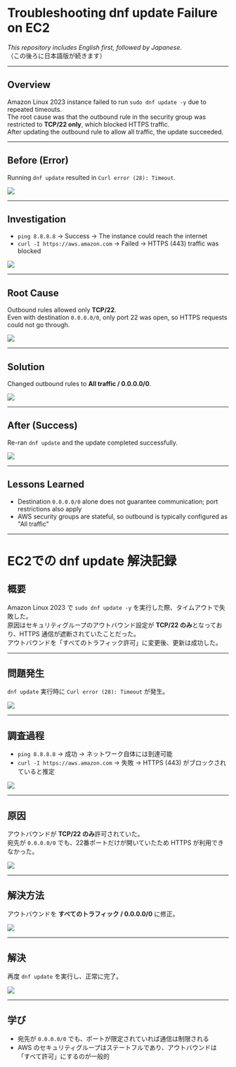 # Troubleshooting dnf update Failure on EC2  

*This repository includes English first, followed by Japanese.*  
（この後ろに日本語版が続きます）  

---

## Overview  

Amazon Linux 2023 instance failed to run `sudo dnf update -y` due to repeated timeouts.  
The root cause was that the outbound rule in the security group was restricted to **TCP/22 only**, which blocked HTTPS traffic.  
After updating the outbound rule to allow all traffic, the update succeeded.  

---

## Before (Error)  

Running `dnf update` resulted in `Curl error (28): Timeout`.  

![](images/dnf-timeout.png)  

---

## Investigation  

* `ping 8.8.8.8` → Success → The instance could reach the internet  
* `curl -I https://aws.amazon.com` → Failed → HTTPS (443) traffic was blocked  

![](images/ping-curl.png)  

---

## Root Cause  

Outbound rules allowed only **TCP/22**.  
Even with destination `0.0.0.0/0`, only port 22 was open, so HTTPS requests could not go through.  

![](images/sg-outbound-22.png)  

---

## Solution  

Changed outbound rules to **All traffic / 0.0.0.0/0**.  

![](images/sg-outbound-all.png)  

---

## After (Success)  

Re-ran `dnf update` and the update completed successfully.  

![](images/dnf-success.png)  

---

## Lessons Learned  

* Destination `0.0.0.0/0` alone does not guarantee communication; port restrictions also apply  
* AWS security groups are stateful, so outbound is typically configured as "All traffic"  


---

# EC2での dnf update 解決記録  

## 概要  

Amazon Linux 2023 で `sudo dnf update -y` を実行した際、タイムアウトで失敗した。  
原因はセキュリティグループのアウトバウンド設定が **TCP/22 のみ**となっており、HTTPS 通信が遮断されていたことだった。  
アウトバウンドを「すべてのトラフィック許可」に変更後、更新は成功した。  

---

## 問題発生  

`dnf update` 実行時に `Curl error (28): Timeout` が発生。  

![](images/dnf-timeout.png)  

---

## 調査過程  

* `ping 8.8.8.8` → 成功 → ネットワーク自体には到達可能  
* `curl -I https://aws.amazon.com` → 失敗 → HTTPS (443) がブロックされていると推定  

![](images/ping-curl.png)  

---

## 原因  

アウトバウンドが **TCP/22 のみ**許可されていた。  
宛先が `0.0.0.0/0` でも、22番ポートだけが開いていたため HTTPS が利用できなかった。  

![](images/sg-outbound-22.png)  

---

## 解決方法  

アウトバウンドを **すべてのトラフィック / 0.0.0.0/0** に修正。  

![](images/sg-outbound-all.png)  

---

## 解決  

再度 `dnf update` を実行し、正常に完了。  

![](images/dnf-success.png)  

---

## 学び  

* 宛先が `0.0.0.0/0` でも、ポートが限定されていれば通信は制限される  
* AWS のセキュリティグループはステートフルであり、アウトバウンドは「すべて許可」にするのが一般的  


